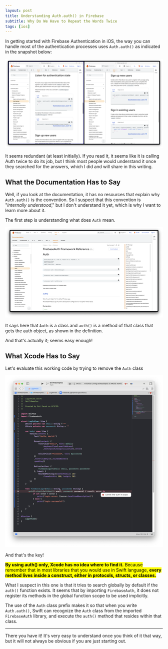 ```yaml
---
layout: post
title: Understanding Auth.auth() in Firebase
subtitle: Why Do We Have to Repeat the Words Twice
tags: [ios]
---
```


In getting started with Firebase Authentication in iOS, the way you can handle most of the authentication processes uses `Auth.auth()` as indicated in the snapshot below:

<div align="center">
  <img src="/assets/images/from_posts/img-1-2025-08-03-understanding-firebase-auth-ios.png" alt="">
</div>

It seems redundant (at least initially). If you read it, it seems like it is calling Auth twice to do its job, but I think most people would understand it once they searched for the answers, which I did and will share in this writing.

## What the Documentation Has to Say

Well, if you look at the documentation, it has no resources that explain why `Auth.auth()` is the convention. So I suspect that this convention is "*internally understood*," but I don't understand it yet, which is why I want to learn more about it.

The first step is understanding what does `Auth` mean.

<div align="center">
  <img src="/assets/images/from_posts/img-2-2025-08-03-understanding-firebase-auth-ios.png" alt="">
</div>

It says here that `Auth` is a class and `auth()` is a method of that class that gets the auth object, as shown in the definition. 

And that's actually it; seems easy enough!

## What Xcode Has to Say

Let's evaluate this working code by trying to remove the `Auth` class

<div align="center">
  <img src="/assets/images/from_posts/img-3-2025-08-03-understanding-firebase-auth-ios.png" alt="">
</div>

And that's the key! 

<mark><b>By using auth() only, Xcode has no idea where to find it.</b> Because remember that in most libraries that you would use in Swift language, <b>every method lives inside a construct, either in protocols, structs, or classes.</b></mark>

What I suspect in this one is that it tries to search globally by default if the `auth()` function exists. It seems that by importing `FirebaseAuth`, it does not register its methods in the global function scope to be used implicitly.

The use of the `Auth` class prefix makes it so that when you write `Auth.auth()`, Swift can recognize the `Auth` class from the  imported `FirebaseAuth` library, and execute the `auth()` method that resides within that class.

<div class="conclusion-divider">
    <hr>
</div>

There you have it! It's very easy to understand once you think of it that way, but it will not always be obvious if you are just starting out.